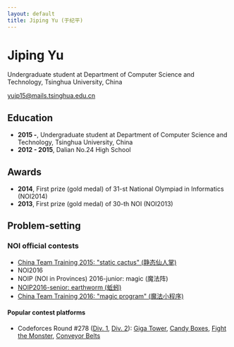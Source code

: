 ```yaml
---
layout: default
title: Jiping Yu (于纪平)
---
```


# Jiping Yu
Undergraduate student at Department of Computer Science and Technology, Tsinghua University, China

[yujp15@mails.tsinghua.edu.cn](mailto:yujp15@mails.tsinghua.edu.cn)

## Education

* **2015 -**, Undergraduate student at Department of Computer Science and Technology, Tsinghua University, China
* **2012 - 2015**, Dalian No.24 High School

## Awards

* **2014**, First prize (gold medal) of 31-st National Olympiad in Informatics (NOI2014)
* **2013**, First prize (gold medal) of 30-th NOI (NOI2013)

## Problem-setting

### NOI official contests

* [China Team Training 2015: "static cactus" (静态仙人掌)](http://uoj.ac/problem/158)
* NOI2016
* NOIP (NOI in Provinces) 2016-junior: magic (魔法阵)
* [NOIP2016-senior: earthworm (蚯蚓)](http://uoj.ac/problem/264)
* [China Team Training 2016: "magic program" (魔法小程序)](http://uoj.ac/problem/267)

#### Popular contest platforms
* Codeforces Round #278 ([Div. 1](http://codeforces.com/contest/487), [Div. 2](http://codeforces.com/contest/488)): [Giga Tower](http://codeforces.com/contest/488/problem/A), [Candy Boxes](http://codeforces.com/contest/488/problem/B), [Fight the Monster](http://codeforces.com/contest/487/problem/A), [Conveyor Belts](http://codeforces.com/contest/487/problem/D)
